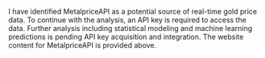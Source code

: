 I have identified MetalpriceAPI as a potential source of real-time gold price data.  To continue with the analysis, an API key is required to access the data. Further analysis including statistical modeling and machine learning predictions is pending API key acquisition and integration.  The website content for MetalpriceAPI is provided above.